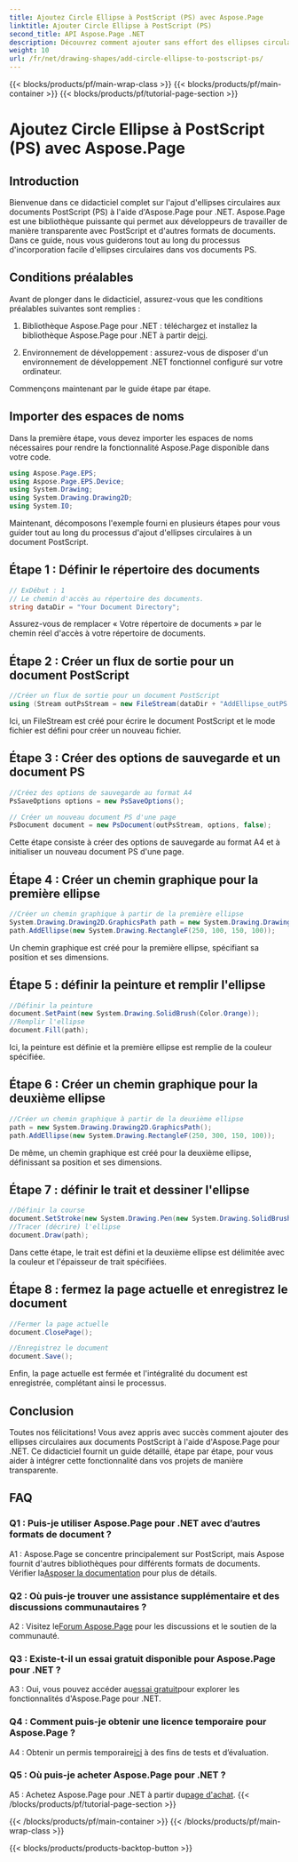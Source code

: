 ```yaml
---
title: Ajoutez Circle Ellipse à PostScript (PS) avec Aspose.Page
linktitle: Ajouter Circle Ellipse à PostScript (PS)
second_title: API Aspose.Page .NET
description: Découvrez comment ajouter sans effort des ellipses circulaires aux documents PostScript (PS) à l'aide d'Aspose.Page pour .NET. Suivez notre guide étape par étape pour une intégration transparente.
weight: 10
url: /fr/net/drawing-shapes/add-circle-ellipse-to-postscript-ps/
---
```


{{< blocks/products/pf/main-wrap-class >}}
{{< blocks/products/pf/main-container >}}
{{< blocks/products/pf/tutorial-page-section >}}

# Ajoutez Circle Ellipse à PostScript (PS) avec Aspose.Page

## Introduction

Bienvenue dans ce didacticiel complet sur l'ajout d'ellipses circulaires aux documents PostScript (PS) à l'aide d'Aspose.Page pour .NET. Aspose.Page est une bibliothèque puissante qui permet aux développeurs de travailler de manière transparente avec PostScript et d'autres formats de documents. Dans ce guide, nous vous guiderons tout au long du processus d'incorporation facile d'ellipses circulaires dans vos documents PS.

## Conditions préalables

Avant de plonger dans le didacticiel, assurez-vous que les conditions préalables suivantes sont remplies :

1.  Bibliothèque Aspose.Page pour .NET : téléchargez et installez la bibliothèque Aspose.Page pour .NET à partir de[ici](https://releases.aspose.com/page/net/).

2. Environnement de développement : assurez-vous de disposer d'un environnement de développement .NET fonctionnel configuré sur votre ordinateur.

Commençons maintenant par le guide étape par étape.

## Importer des espaces de noms

Dans la première étape, vous devez importer les espaces de noms nécessaires pour rendre la fonctionnalité Aspose.Page disponible dans votre code.

```csharp
using Aspose.Page.EPS;
using Aspose.Page.EPS.Device;
using System.Drawing;
using System.Drawing.Drawing2D;
using System.IO;
```

Maintenant, décomposons l'exemple fourni en plusieurs étapes pour vous guider tout au long du processus d'ajout d'ellipses circulaires à un document PostScript.

## Étape 1 : Définir le répertoire des documents

```csharp
// ExDébut : 1
// Le chemin d'accès au répertoire des documents.
string dataDir = "Your Document Directory";
```

Assurez-vous de remplacer « Votre répertoire de documents » par le chemin réel d'accès à votre répertoire de documents.

## Étape 2 : Créer un flux de sortie pour un document PostScript

```csharp
//Créer un flux de sortie pour un document PostScript
using (Stream outPsStream = new FileStream(dataDir + "AddEllipse_outPS.ps", FileMode.Create))
```

Ici, un FileStream est créé pour écrire le document PostScript et le mode fichier est défini pour créer un nouveau fichier.

## Étape 3 : Créer des options de sauvegarde et un document PS

```csharp
//Créez des options de sauvegarde au format A4
PsSaveOptions options = new PsSaveOptions();

// Créer un nouveau document PS d'une page
PsDocument document = new PsDocument(outPsStream, options, false);
```

Cette étape consiste à créer des options de sauvegarde au format A4 et à initialiser un nouveau document PS d'une page.

## Étape 4 : Créer un chemin graphique pour la première ellipse

```csharp
//Créer un chemin graphique à partir de la première ellipse
System.Drawing.Drawing2D.GraphicsPath path = new System.Drawing.Drawing2D.GraphicsPath();
path.AddEllipse(new System.Drawing.RectangleF(250, 100, 150, 100));
```

Un chemin graphique est créé pour la première ellipse, spécifiant sa position et ses dimensions.

## Étape 5 : définir la peinture et remplir l'ellipse

```csharp
//Définir la peinture
document.SetPaint(new System.Drawing.SolidBrush(Color.Orange));
//Remplir l'ellipse
document.Fill(path);
```

Ici, la peinture est définie et la première ellipse est remplie de la couleur spécifiée.

## Étape 6 : Créer un chemin graphique pour la deuxième ellipse

```csharp
//Créer un chemin graphique à partir de la deuxième ellipse
path = new System.Drawing.Drawing2D.GraphicsPath();
path.AddEllipse(new System.Drawing.RectangleF(250, 300, 150, 100));
```

De même, un chemin graphique est créé pour la deuxième ellipse, définissant sa position et ses dimensions.

## Étape 7 : définir le trait et dessiner l'ellipse

```csharp
//Définir la course
document.SetStroke(new System.Drawing.Pen(new System.Drawing.SolidBrush(Color.Red), 3));
//Tracer (décrire) l'ellipse
document.Draw(path);
```

Dans cette étape, le trait est défini et la deuxième ellipse est délimitée avec la couleur et l'épaisseur de trait spécifiées.

## Étape 8 : fermez la page actuelle et enregistrez le document

```csharp
//Fermer la page actuelle
document.ClosePage();

//Enregistrez le document
document.Save();
```

Enfin, la page actuelle est fermée et l'intégralité du document est enregistrée, complétant ainsi le processus.

## Conclusion

Toutes nos félicitations! Vous avez appris avec succès comment ajouter des ellipses circulaires aux documents PostScript à l'aide d'Aspose.Page pour .NET. Ce didacticiel fournit un guide détaillé, étape par étape, pour vous aider à intégrer cette fonctionnalité dans vos projets de manière transparente.

## FAQ

### Q1 : Puis-je utiliser Aspose.Page pour .NET avec d’autres formats de document ?

 A1 : Aspose.Page se concentre principalement sur PostScript, mais Aspose fournit d'autres bibliothèques pour différents formats de documents. Vérifier la[Asposer la documentation](https://reference.aspose.com/page/net/) pour plus de détails.

### Q2 : Où puis-je trouver une assistance supplémentaire et des discussions communautaires ?

 A2 : Visitez le[Forum Aspose.Page](https://forum.aspose.com/c/page/39) pour les discussions et le soutien de la communauté.

### Q3 : Existe-t-il un essai gratuit disponible pour Aspose.Page pour .NET ?

 A3 : Oui, vous pouvez accéder au[essai gratuit](https://releases.aspose.com/)pour explorer les fonctionnalités d'Aspose.Page pour .NET.

### Q4 : Comment puis-je obtenir une licence temporaire pour Aspose.Page ?

 A4 : Obtenir un permis temporaire[ici](https://purchase.aspose.com/temporary-license/) à des fins de tests et d’évaluation.

### Q5 : Où puis-je acheter Aspose.Page pour .NET ?

 A5 : Achetez Aspose.Page pour .NET à partir du[page d'achat](https://purchase.aspose.com/buy).
{{< /blocks/products/pf/tutorial-page-section >}}

{{< /blocks/products/pf/main-container >}}
{{< /blocks/products/pf/main-wrap-class >}}

{{< blocks/products/products-backtop-button >}}
